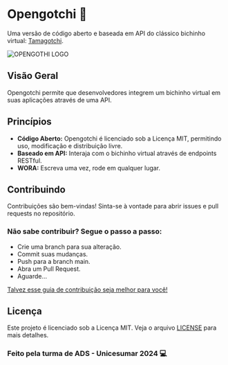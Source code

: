 # Opengotchi 👾
Uma versão de código aberto e baseada em API do clássico bichinho virtual: [Tamagotchi](https://pt.wikipedia.org/wiki/Tamagotchi).

![OPENGOTHI LOGO](https://github.com/Navelogic/Opengotchi/assets/93350805/bcc11acf-9a49-4b90-ab16-edd86819bc8f)


## Visão Geral
Opengotchi permite que desenvolvedores integrem um bichinho virtual em suas aplicações através de uma API.

## Princípios
- **Código Aberto:** Opengotchi é licenciado sob a Licença MIT, permitindo uso, modificação e distribuição livre.
- **Baseado em API:** Interaja com o bichinho virtual através de endpoints RESTful.
- **WORA:** Escreva uma vez, rode em qualquer lugar.

## Contribuindo
Contribuições são bem-vindas! Sinta-se à vontade para abrir issues e pull requests no repositório.

### Não sabe contribuir? Segue o passo a passo:
- Crie uma branch para sua alteração.
- Commit suas mudanças.
- Push para a branch main.
- Abra um Pull Request.
- Aguarde...

[Talvez esse guia de contribuição seja melhor para você!](https://github.com/Navelogic/Opengotchi/blob/main/CONTRIBUTING.md)

## Licença
Este projeto é licenciado sob a Licença MIT. Veja o arquivo [LICENSE](https://github.com/Navelogic/Opengotchi/blob/main/LICENSE) para mais detalhes.

### Feito pela turma de ADS - Unicesumar 2024 💻
